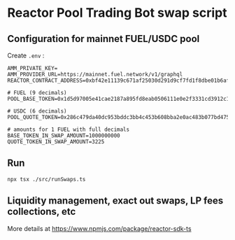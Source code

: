 # Reactor Pool Trading Bot swap script
## Configuration for mainnet FUEL/USDC pool
Create `.env` :
```
AMM_PRIVATE_KEY=
AMM_PROVIDER_URL=https://mainnet.fuel.network/v1/graphql
REACTOR_CONTRACT_ADDRESS=0xbf42e11139c671af25030d291d9cf7fd1f8dbe01b6af69f5a8eda097544e3b7e

# FUEL (9 decimals)
POOL_BASE_TOKEN=0x1d5d97005e41cae2187a895fd8eab0506111e0e2f3331cd3912c15c24e3c1d82

# USDC (6 decimals)
POOL_QUOTE_TOKEN=0x286c479da40dc953bddc3bb4c453b608bba2e0ac483b077bd475174115395e6b

# amounts for 1 FUEL with full decimals
BASE_TOKEN_IN_SWAP_AMOUNT=1000000000
QUOTE_TOKEN_IN_SWAP_AMOUNT=3225
```
## Run
```shell
npx tsx ./src/runSwaps.ts
```

## Liquidity management, exact out swaps, LP fees collections, etc
More details at https://www.npmjs.com/package/reactor-sdk-ts